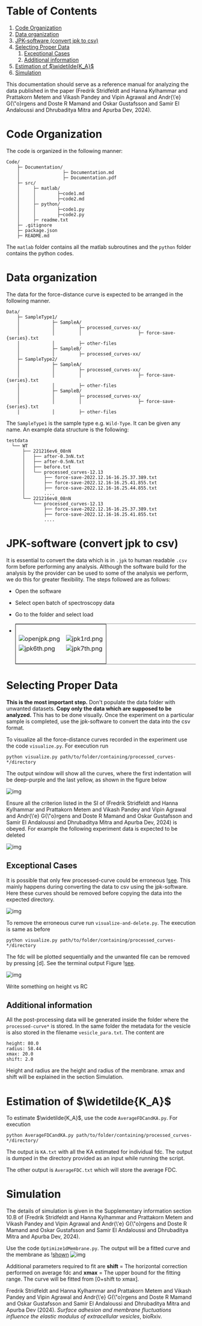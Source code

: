 
# Table of Contents

1.  [Code Organization](#orga950456)
2.  [Data organization](#orgf28862a)
3.  [JPK-software (convert jpk to csv)](#org307c86a)
4.  [Selecting Proper Data](#org7242d87)
    1.  [Exceptional Cases](#org043a2e5)
    2.  [Additional information](#org464cc69)
5.  [Estimation of $\widetilde{K_A}$](#orgf07510c)
6.  [Simulation](#org0a75db3)

This documentation should serve as a reference manual for analyzing the data published in the paper (Fredrik Stridfeldt and Hanna Kylhammar and Prattakorn Metem and Vikash Pandey and Vipin Agrawal and Andr{\\'e} G{\\"o}rgens and Doste R Mamand and Oskar Gustafsson and Samir El Andaloussi and Dhrubaditya Mitra and Apurba Dev, 2024).


<a id="orga950456"></a>

# Code Organization

The code is organized in the following manner:

    Code/
        ├─ Documentation/
        │                ├─ Documentation.md
        │                ├─ Documentation.pdf
        ├─ src/
        │     ├─ matlab/
        │     │        ├─code1.md
        │     │        ├─code2.md
        │     ├─ python/
        │     │        ├─code1.py
        │     │        ├─code2.py
        │     ├─ readme.txt
        ├─ .gitignore
        ├─ package.json
        ├─ README.md

The `matlab` folder contains all the matlab subroutines and the `python` folder contains the python codes.


<a id="orgf28862a"></a>

# Data organization

The data for the force-distance curve is expected to be arranged in the following manner.

    Data/
        ├─ SampleType1/
        │            ├─ SampleA/
        │            │         ├─ processed_curves-xx/
        │            │         │                     ├─ force-save-{series}.txt
        │            │         ├─ other-files
        │            ├─ SampleB/
        │            │         ├─ processed_curves-xx/
        ├─ SampleType2/
        │            ├─ SampleA/
        │            │         ├─ processed_curves-xx/
        │            │         │                     ├─ force-save-{series}.txt
        │            │         ├─ other-files
        │            ├─ SampleB/
        │            │         ├─ processed_curves-xx/
        │            │         │                     ├─ force-save-{series}.txt
        │            │         ├─ other-files

The `SampleType1` is the sample type e.g. `Wild-Type`. It can be given any name. An example data structure is the following:

    testdata
      └── WT
          ├── 221216ev6_08nN
          │   ├── after-0.3nN.txt
          │   ├── after-0.5nN.txt
          │   ├── before.txt
          │   └── processed_curves-12.13
          │       ├── force-save-2022.12.16-16.25.37.389.txt
          │       ├── force-save-2022.12.16-16.25.41.855.txt
          │       ├── force-save-2022.12.16-16.25.44.855.txt
          │       ....
          └── 221216ev8_08nN
              └── processed_curves-12.13
                  ├── force-save-2022.12.16-16.25.37.389.txt
                  ├── force-save-2022.12.16-16.25.41.855.txt
                  ....


<a id="org307c86a"></a>

# JPK-software (convert jpk to csv)

It is essential to convert the data which is in `.jpk` to human readable `.csv` form before performing any analysis. Although the software build for the analysis by the provider can be used to some of the analysis we perform, we do this for greater flexibility. The steps followed are as follows:

-   Open the software
-   Select open batch of spectroscopy data
-   Go to the folder and select load
-   <table border="2" cellspacing="0" cellpadding="6" rules="groups" frame="hsides">
    
    
    <colgroup>
    <col  class="org-left" />
    
    <col  class="org-left" />
    </colgroup>
    <tbody>
    <tr>
    <td class="org-left">&#xa0;</td>
    <td class="org-left">&#xa0;</td>
    </tr>
    
    <tr>
    <td class="org-left"><img src="imgs/openjpk.png" alt="openjpk.png" /></td>
    <td class="org-left"><img src="imgs/jpk1rd.png" alt="jpk1rd.png" /></td>
    </tr>
    
    <tr>
    <td class="org-left"><img src="imgs/jpk6th.png" alt="jpk6th.png" /></td>
    <td class="org-left"><img src="imgs/jpk7th.png" alt="jpk7th.png" /></td>
    </tr>
    
    <tr>
    <td class="org-left">&#xa0;</td>
    <td class="org-left">&#xa0;</td>
    </tr>
    </tbody>
    </table>


<a id="org7242d87"></a>

# Selecting Proper Data

**This is the most important step.** Don't populate the data folder with unwanted datasets. **Copy only the data which are supposed to be analyzed.** This has to be done visually. Once the experiment on a particular sample is completed, use the jpk-software to convert the data into the csv format. 

To visualize all the force-distance curves recorded in the experiment use the code `visualize.py`. For execution run

    python visualize.py path/to/folder/containing/processed_curves-*/directory

The output window will show all the curves, where the first indentation will be deep-purple and the last yellow, as shown in the figure below

![img](./imgs/testvizualize.png)

Ensure all the criterion listed in the SI of (Fredrik Stridfeldt and Hanna Kylhammar and Prattakorn Metem and Vikash Pandey and Vipin Agrawal and Andr{\\'e} G{\\"o}rgens and Doste R Mamand and Oskar Gustafsson and Samir El Andaloussi and Dhrubaditya Mitra and Apurba Dev, 2024) is obeyed. For example the following experiment data is expected to be deleted

![img](imgs/reject1.png)


<a id="org043a2e5"></a>

## Exceptional Cases

It is possible that only few processed-curve could be erroneous \![see](fig-fewerror). This mainly happens during converting the data to csv using the jpk-software. Here these curves should be removed before copying the data into the expected directory. 

![img](./imgs/removebadguy.png)

To remove the erroneous curve run `visualize-and-delete.py`. The execution is same as before

    python visualize.py path/to/folder/containing/processed_curves-*/directory

The fdc will be plotted sequentially and the unwanted file can be removed by pressing [d]. See the terminal output Figure \![see](term<sub>info</sub>).

![img](imgs/sequencial-removing.png)

Write something on height vs RC


<a id="org464cc69"></a>

## Additional information

All the post-processing data will be generated inside the folder where the `processed-curve*` is stored. In the same folder the metadata for the vesicle is also stored in the filename `vesicle_para.txt`. The content are

    height: 80.0 
    radius: 58.44 
    xmax: 20.0
    shift: 2.0

Height and radius are the height and radius of the membrane. xmax and shift will be explained in the section Simulation. 


<a id="orgf07510c"></a>

# Estimation of $\widetilde{K_A}$

To estimate $\widetilde{K_A}$, use the code `AverageFDCandKA.py`. For execution

    python AverageFDCandKA.py path/to/folder/containing/processed_curves-*/directory/

The output is `KA.txt` with all the KA estimated for individual fdc. The output is dumped
in the directory provided as an input while running the script.

The other output is `AverageFDC.txt` which will store the average FDC.


<a id="org0a75db3"></a>

# Simulation

The details of simulation is given in the Supplementary information section 10.B of (Fredrik Stridfeldt and Hanna Kylhammar and Prattakorn Metem and Vikash Pandey and Vipin Agrawal and Andr{\\'e} G{\\"o}rgens and Doste R Mamand and Oskar Gustafsson and Samir El Andaloussi and Dhrubaditya Mitra and Apurba Dev, 2024).

Use the code `Optimize1dMembrane.py`. The output will be a fitted curve and the membrane as \![shown](fig-fit)
![img](./imgs/Simulation.png)

Additional parameters required to fit are **shift** = The horizontal correction performed on average fdc and **xmax** = The upper bound for the fitting range. The curve will be fitted from [0+shift to xmax].

Fredrik Stridfeldt and Hanna Kylhammar and Prattakorn Metem and Vikash Pandey and Vipin Agrawal and Andr{\\'e} G{\\"o}rgens and Doste R Mamand and Oskar Gustafsson and Samir El Andaloussi and Dhrubaditya Mitra and Apurba Dev (2024). *Surface adhesion and membrane fluctuations influence the elastic modulus of extracellular vesicles*, bioRxiv.

